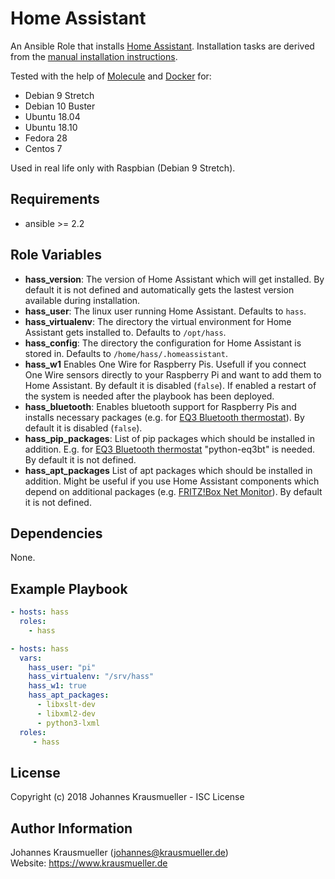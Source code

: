 Home Assistant
==============

An Ansible Role that installs [Home Assistant](https://www.home-assistant.io/). Installation tasks are derived from the [manual installation instructions](https://www.home-assistant.io/docs/installation/raspberry-pi/).

Tested with the help of [Molecule](https://molecule.readthedocs.io/en/latest/) and [Docker](https://www.docker.com/) for:
* Debian 9 Stretch
* Debian 10 Buster
* Ubuntu 18.04
* Ubuntu 18.10
* Fedora 28
* Centos 7

Used in real life only with Raspbian (Debian 9 Stretch).

Requirements
------------

* ansible >= 2.2

Role Variables
--------------

- **hass_version**: The version of Home Assistant which will get installed. By default it is not defined and automatically gets the lastest version available during installation.
- **hass_user**: The linux user running Home Assistant. Defaults to `hass`.
- **hass_virtualenv**: The directory the virtual environment for Home Assistant gets installed to. Defaults to `/opt/hass`.
- **hass_config**: The directory the configuration for Home Assistant is stored in. Defaults to `/home/hass/.homeassistant`.
- **hass_w1** Enables One Wire for Raspberry Pis. Usefull if you connect One Wire sensors directly to your Raspberry Pi and want to add them to Home Assistant. By default it is disabled (`false`). If enabled a restart of the system is needed after the playbook has been deployed.
- **hass_bluetooth**: Enables bluetooth support for Raspberry Pis and installs necessary packages (e.g. for [EQ3 Bluetooth thermostat](https://www.home-assistant.io/components/climate.eq3btsmart/)). By default it is disabled (`false`).
- **hass_pip_packages**: List of pip packages which should be installed in addition. E.g. for [EQ3 Bluetooth thermostat](https://www.home-assistant.io/components/climate.eq3btsmart/) "python-eq3bt" is needed. By default it is not defined.
- **hass_apt_packages** List of apt packages which should be installed in addition. Might be useful if you use Home Assistant components which depend on additional packages (e.g. [FRITZ!Box Net Monitor](https://www.home-assistant.io/components/sensor.fritzbox_netmonitor/)). By default it is not defined.

Dependencies
------------

None.

Example Playbook
----------------

```yaml
- hosts: hass
  roles:
    - hass
```

```yaml
- hosts: hass
  vars:
    hass_user: "pi"
    hass_virtualenv: "/srv/hass"
    hass_w1: true
    hass_apt_packages:
      - libxslt-dev
      - libxml2-dev
      - python3-lxml
  roles:
     - hass
```

License
-------

Copyright (c) 2018 Johannes Krausmueller - ISC License

Author Information
------------------

Johannes Krausmueller (johannes@krausmueller.de)  
Website: https://www.krausmueller.de
